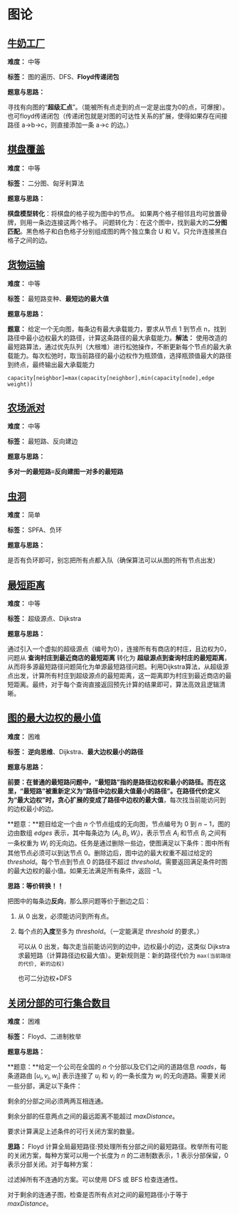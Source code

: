 # 图论

## [牛奶工厂](https://www.acwing.com/problem/content/description/1473/)

**难度：** 中等

**标签：** 图的遍历、DFS、**Floyd传递闭包**

**题意与思路：**

寻找有向图的“**超级汇点**”。（能被所有点走到的点一定是出度为0的点，可爆搜）。也可floyd传递闭包（传递闭包就是对图的可达性关系的扩展，使得如果存在间接路径 a→b→c，则直接添加一条 a→c 的边。）

## [棋盘覆盖](https://www.acwing.com/problem/content/description/374/)

**难度：** 中等

**标签：** 二分图、匈牙利算法

**题意与思路：**

**棋盘模型转化**：将棋盘的格子视为图中的节点。 如果两个格子相邻且均可放置骨牌，则用一条边连接这两个格子。 问题转化为：在这个图中，找到最大的**二分图匹配**。黑色格子和白色格子分别组成图的两个独立集合 U 和 V。只允许连接黑白格子之间的边。

## [货物运输](https://www.acwing.com/problem/content/4244/)

**难度：** 中等

**标签：** 最短路变种、**最短边的最大值**

**题意与思路：**

**题意：** 给定一个无向图，每条边有最大承载能力，要求从节点 1 到节点 n，找到路径中最小边权最大的路径，计算这条路径的最大承载能力。**解法：** 使用改造的最短路算法，通过优先队列（大根堆）进行松弛操作，不断更新每个节点的最大承载能力。每次松弛时，取当前路径的最小边权作为瓶颈值，选择瓶颈值最大的路径到终点，最终输出最大承载能力

`capacity[neighbor]=max(capacity[neighbor],min(capacity[node],edge weight))`

## [农场派对](https://www.acwing.com/problem/content/description/1134/)

**难度：** 中等

**标签：** 最短路、反向建边

**题意与思路：**

**多对一的最短路≡反向建图一对多的最短路**

## [虫洞](https://www.acwing.com/problem/content/906/)

**难度：** 简单

**标签：** SPFA、负环

**题意与思路：**

是否有负环即可，别忘把所有点都入队（确保算法可以从图的所有节点出发）

## [最短距离](https://www.acwing.com/problem/content/description/1490/)

**难度：** 中等

**标签：** 超级源点、Dijkstra

**题意与思路：**

通过引入一个虚拟的超级源点（编号为$0$），连接所有有商店的村庄，且边权为$0$，问题从 **查询村庄到最近商店的最短距离** 转化为 **超级源点到查询村庄的最短距离**，从而将多源最短路径问题简化为单源最短路径问题。利用Dijkstra算法，从超级源点出发，计算所有村庄到超级源点的最短距离，这一距离即为村庄到最近商店的最短距离。最终，对于每个查询直接返回预先计算的结果即可，算法高效且逻辑清晰。

## [图的最大边权的最小值](https://leetcode.cn/problems/minimize-the-maximum-edge-weight-of-graph/)

**难度：** 困难

**标签：** **逆向思维**、Dijkstra、**最大边权最小的路径**

**题意与思路：**

**前要：**在普通的最短路问题中，“最短路”指的是路径边权和最小的路径。而在这里，“最短路”被重新定义为“**路径中边权最大值最小的路径**”。在路径代价定义为“最大边权”时，贪心扩展的变成了路径中边权的**最大值**，每次找当前能访问到的边权最小的边。

**题意：**题目给定一个由 $n$ 个节点组成的无向图，节点编号为 $0$ 到 $n-1$，图的边由数组 $edges$ 表示，其中每条边为 $(A_i, B_i, W_i)$，表示节点 $A_i$ 和节点 $B_i$ 之间有一条权重为 $W_i$ 的无向边。任务是通过删除一些边，使图满足以下条件：图中所有其他节点必须可以到达节点 $0$。删除边后，图中边的最大权重不超过给定的 $threshold$。每个节点到节点 $0$ 的路径不超过 $threshold$。需要返回满足条件时图的最大边权的最小值。如果无法满足所有条件，返回 $-1$。



**思路：等价转换！！**

把图中的每条边**反向**，那么原问题等价于删边之后：

1. 从 0 出发，必须能访问到所有点。

2. 每个点的**入度**至多为 *threshold*。（一定能满足 *threshold* 的要求。）

   可以从 0 出发，每次走当前能访问到的边中，边权最小的边，这类似 Dijkstra 求最短路（计算路径边权最大值）。更新规则是：新的路径代价为 `max(当前路径的代价, 新的边权)`

   也可二分边权+DFS

## [关闭分部的可行集合数目](https://leetcode.cn/problems/number-of-possible-sets-of-closing-branches/description/)

**难度：** 困难

**标签：** Floyd、二进制枚举

**题意与思路：**

**题意：**给定一个公司在全国的 $n$ 个分部以及它们之间的道路信息 $roads$，每条道路由 $[u_i, v_i, w_i]$ 表示连接了 $u_i$ 和 $v_i$ 的一条长度为 $w_i$ 的无向道路。需要关闭一些分部，满足以下条件：

剩余的分部之间必须两两互相连通。

剩余分部的任意两点之间的最远距离不能超过 $maxDistance$。

要求计算满足上述条件的可行关闭方案的数量。



**思路：** Floyd 计算全局最短路径:预处理所有分部之间的最短路径。枚举所有可能的关闭方案，每种方案可以用一个长度为 $n$ 的二进制数表示，$1$ 表示分部保留，$0$ 表示分部关闭。对于每种方案：

过滤掉所有不连通的方案。可以使用 DFS 或 BFS 检查连通性。

对于剩余的连通子图，检查是否所有点对之间的最短路径小于等于 $maxDistance$。
